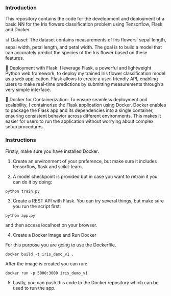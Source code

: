 ### Introduction 

This repository contains the code for the development and deployment of a basic NN for the Iris flowers classification problem using Tensorflow, Flask and Docker.

📊 Dataset:
The dataset contains measurements of Iris flowers' sepal length, sepal width, petal length, and petal width. The goal is to build a model that can accurately predict the species of the Iris flower based on these features.

🚀 Deployment with Flask:
I leverage Flask, a powerful and lightweight Python web framework, to deploy my trained Iris flower classification model as a web application. Flask allows to create a user-friendly API, enabling users to make real-time predictions by submitting measurements through a very simple interface.

🐳 Docker for Containerization:
To ensure seamless deployment and scalability, I containerize the Flask application using Docker. Docker enables to package the Flask app and its dependencies into a single container, ensuring consistent behavior across different environments. This makes it easier for users to run the application without worrying about complex setup procedures.

### Instructions 

Firstly, make sure you have installed Docker.

1. Create an environment of your preference, but make sure it includes tensorflow, flask and scikit-learn.

2. A model checkpoint is provided but in case you want to retrain it you can do it by doing:

`python train.py`

3. Create a REST API with Flask. You can try several things, but make sure you run the script first:

`python app.py` 

and then access localhost on your browser.

4. Create a Docker Image and Run Docker

For this purpose you are going to use the Dockerfile.

`docker build -t iris_demo_v1 .`

After the image is created you can run:

`docker run -p 5000:3000 iris_demo_v1`

5. Lastly, you can push this code to the Docker repository which can be used to run the app.




